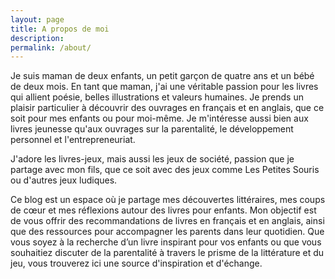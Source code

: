 ```yaml
---
layout: page
title: A propos de moi
description: 
permalink: /about/
---
```


Je suis maman de deux enfants, un petit garçon de quatre ans et un bébé de deux mois. En tant que maman, j'ai une véritable passion pour les livres qui allient poésie, belles illustrations et valeurs humaines. Je prends un plaisir particulier à découvrir des ouvrages en français et en anglais, que ce soit pour mes enfants ou pour moi-même. Je m'intéresse aussi bien aux livres jeunesse qu'aux ouvrages sur la parentalité, le développement personnel et l'entrepreneuriat.

J'adore les livres-jeux, mais aussi les jeux de société, passion que je partage avec mon fils, que ce soit avec des jeux comme Les Petites Souris ou d'autres jeux ludiques.

Ce blog est un espace où je partage mes découvertes littéraires, mes coups de cœur et mes réflexions autour des livres pour enfants. Mon objectif est de vous offrir des recommandations de livres en français et en anglais, ainsi que des ressources pour accompagner les parents dans leur quotidien. Que vous soyez à la recherche d’un livre inspirant pour vos enfants ou que vous souhaitiez discuter de la parentalité à travers le prisme de la littérature et du jeu, vous trouverez ici une source d'inspiration et d'échange.
